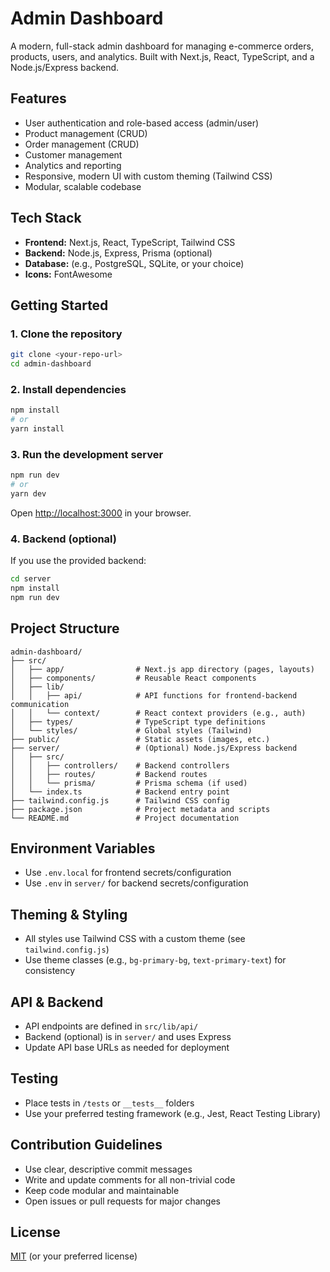 # Admin Dashboard

A modern, full-stack admin dashboard for managing e-commerce orders, products, users, and analytics. Built with Next.js, React, TypeScript, and a Node.js/Express backend.

## Features
- User authentication and role-based access (admin/user)
- Product management (CRUD)
- Order management (CRUD)
- Customer management
- Analytics and reporting
- Responsive, modern UI with custom theming (Tailwind CSS)
- Modular, scalable codebase

## Tech Stack
- **Frontend:** Next.js, React, TypeScript, Tailwind CSS
- **Backend:** Node.js, Express, Prisma (optional)
- **Database:** (e.g., PostgreSQL, SQLite, or your choice)
- **Icons:** FontAwesome

## Getting Started

### 1. Clone the repository
```bash
git clone <your-repo-url>
cd admin-dashboard
```

### 2. Install dependencies
```bash
npm install
# or
yarn install
```

### 3. Run the development server
```bash
npm run dev
# or
yarn dev
```

Open [http://localhost:3000](http://localhost:3000) in your browser.

### 4. Backend (optional)
If you use the provided backend:
```bash
cd server
npm install
npm run dev
```

## Project Structure
```
admin-dashboard/
├── src/
│   ├── app/                # Next.js app directory (pages, layouts)
│   ├── components/         # Reusable React components
│   ├── lib/
│   │   ├── api/            # API functions for frontend-backend communication
│   │   └── context/        # React context providers (e.g., auth)
│   ├── types/              # TypeScript type definitions
│   └── styles/             # Global styles (Tailwind)
├── public/                 # Static assets (images, etc.)
├── server/                 # (Optional) Node.js/Express backend
│   ├── src/
│   │   ├── controllers/    # Backend controllers
│   │   ├── routes/         # Backend routes
│   │   └── prisma/         # Prisma schema (if used)
│   └── index.ts            # Backend entry point
├── tailwind.config.js      # Tailwind CSS config
├── package.json            # Project metadata and scripts
└── README.md               # Project documentation
```

## Environment Variables
- Use `.env.local` for frontend secrets/configuration
- Use `.env` in `server/` for backend secrets/configuration

## Theming & Styling
- All styles use Tailwind CSS with a custom theme (see `tailwind.config.js`)
- Use theme classes (e.g., `bg-primary-bg`, `text-primary-text`) for consistency

## API & Backend
- API endpoints are defined in `src/lib/api/`
- Backend (optional) is in `server/` and uses Express
- Update API base URLs as needed for deployment

## Testing
- Place tests in `/tests` or `__tests__` folders
- Use your preferred testing framework (e.g., Jest, React Testing Library)

## Contribution Guidelines
- Use clear, descriptive commit messages
- Write and update comments for all non-trivial code
- Keep code modular and maintainable
- Open issues or pull requests for major changes

## License
[MIT](LICENSE) (or your preferred license)
